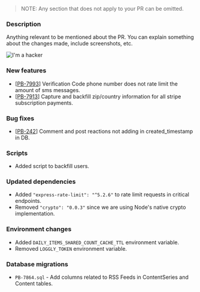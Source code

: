 > NOTE: Any section that does not apply to your PR can be omitted.

### Description
Anything relevant to be mentioned about the PR. You can explain something about the changes made, include screenshots, etc.

![I'm a hacker](hacker.gif)

### New features
- [[PB-7993](https://prayinc.atlassian.net/browse/PB-7993)] Verification Code phone number does not rate limit the amount of sms messages.
- [[PB-7913](https://prayinc.atlassian.net/browse/PB-7913)] Capture and backfill zip/country information for all stripe subscription payments.

### Bug fixes
- [[PB-242](https://prayinc.atlassian.net/browse/PB-242)] Comment and post reactions not adding in created_timestamp in DB.

### Scripts
- Added script to backfill users.

### Updated dependencies
- Added `"express-rate-limit": "^5.2.6"` to rate limit requests in critical endpoints.
- Removed `"crypto": "0.0.3"` since we are using Node's native crypto implementation.

### Environment changes
- Added `DAILY_ITEMS_SHARED_COUNT_CACHE_TTL` environment variable.
- Removed `LOGGLY_TOKEN` environment variable.

### Database migrations
- `PB-7864.sql` - Add columns related to RSS Feeds in ContentSeries and Content tables.
